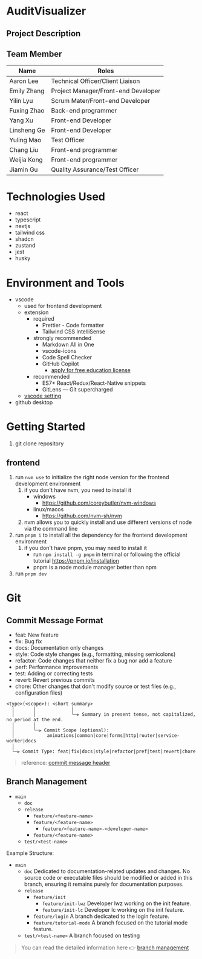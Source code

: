 # AuditVisualizer

## Project Description

## Team Member

| Name        | Roles                               |
| ----------- | ----------------------------------- |
| Aaron Lee   | Technical Officer/Client Liaison    |
| Emily Zhang | Project Manager/Front-end Developer |
| Yilin Lyu   | Scrum Mater/Front-end Developer     |
| Fuxing Zhao | Back-end programmer                 |
| Yang Xu     | Front-end Developer                 |
| Linsheng Ge | Front-end Developer                 |
| Yuling Mao  | Test Officer                        |
| Chang Liu   | Front-end programmer                |
| Weijia Kong | Front-end programmer                |
| Jiamin Gu   | Quality Assurance/Test Officer      |

# Technologies Used

- react
- typescript
- nextjs
- tailwind css
- shadcn
- zustand
- jest
- husky

# Environment and Tools

- vscode
  - used for frontend development
  - extension
    - required
      - Prettier - Code formatter
      - Tailwind CSS IntelliSense
    - strongly recommended
      - Markdown All in One
      - vscode-icons
      - Code Spell Checker
      - GitHub Copilot
        - [apply for free education license](https://education.github.com/pack/offers)
    - recommended
      - ES7+ React/Redux/React-Native snippets
      - GitLens — Git supercharged
  - [vscode setting](./docs/VSCODE_SETTING.md)
- github desktop

# Getting Started

1. git clone repository

## frontend

1. run `nvm use` to initialize the right node version for the frontend development environment
   1. if you don't have nvm, you need to install it
      - windows
        - https://github.com/coreybutler/nvm-windows
      - linux/macos
        - https://github.com/nvm-sh/nvm
   2. nvm allows you to quickly install and use different versions of node via the command line
2. run `pnpm i` to install all the dependency for the frontend development environment
   1. if you don't have pnpm, you may need to install it
      - run `npm install -g pnpm` in terminal or following the official tutorial https://pnpm.io/installation
      - pnpm is a node module manager better than npm
3. run `pnpm dev`

# Git

## Commit Message Format

- feat: New feature
- fix: Bug fix
- docs: Documentation only changes
- style: Code style changes (e.g., formatting, missing semicolons)
- refactor: Code changes that neither fix a bug nor add a feature
- perf: Performance improvements
- test: Adding or correcting tests
- revert: Revert previous commits
- chore: Other changes that don't modify source or test files (e.g., configuration files)

```
<type>(<scope>): <short summary>
  │       │             │
  │       │             └─⫸ Summary in present tense, not capitalized, no period at the end.
  │       │
  │       └─⫸ Commit Scope (optional):
  │            animations|common|core|forms|http|router|service-worker|docs
  │
  └─⫸ Commit Type: feat|fix|docs|style|refactor|pref|test|revert|chore

```

> reference: [commit message header](https://github.com/angular/angular/blob/main/CONTRIBUTING.md#commit-message-header)

## Branch Management

- `main`
  - `doc`
  - `release`
    - `feature/<feature-name>`
    - `feature/<feature-name>`
      - `feature/<feature-name>-<developer-name>`
    - `feature/<feature-name>`
  - `test/<test-name>`

Example Structure:

- `main`
  - `doc` Dedicated to documentation-related updates and changes. No source code or executable files should be modified or added in this branch, ensuring it remains purely for documentation purposes.
  - `release`
    - `feature/init`
      - `feature/init-lwz` Developer lwz working on the init feature.
      - `feature/init-lc` Developer lc working on the init feature.
    - `feature/login` A branch dedicated to the login feature.
    - `feature/tutorial-mode` A branch focused on the tutorial mode feature.
  - `test/<test-name>` A branch focused on testing

> You can read the detailed information here 👉 [branch management](./docs/BRANCH_MANAGEMENT.md)
